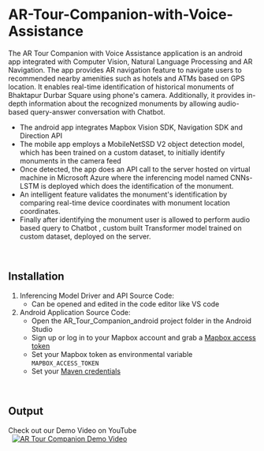 ﻿# AR-Tour-Companion-with-Voice-Assistance

The AR Tour Companion with Voice Assistance application is an android app integrated with Computer Vision, Natural Language Processing and AR Navigation. The app provides AR navigation feature to navigate users to recommended nearby amenities such as hotels and ATMs based on GPS location. It enables real-time identification of historical monuments of Bhaktapur Durbar Square using phone's camera. Additionally, it provides in-depth information about the recognized monuments by allowing audio-based query-answer conversation with Chatbot.

- The android app integrates Mapbox Vision SDK, Navigation SDK and Direction API
- The mobile app employs a MobileNetSSD V2 object detection model, which has been trained on a custom dataset, to initially identify monuments in the camera feed
- Once detected, the app does an API call to the server hosted on virtual machine in Microsoft Azure where the inferencing model named CNNs-LSTM is deployed which does the identification of the monument.
- An intelligent feature validates the monument's identification by comparing real-time device coordinates with monument location coordinates.
- Finally after identifying the monument user is allowed to perform audio based query to Chatbot , custom built Transformer model trained on custom dataset, deployed on the server.

&nbsp;

## Installation


1.  Inferencing Model Driver and API Source Code:
    - Can be opened and edited in the code editor like VS code
2.  Android Application Source Code:
    - Open the AR_Tour_Companion_android project folder in the Android Studio
    - Sign up or log in to your Mapbox account and grab a [Mapbox access token](https://docs.mapbox.com/help/glossary/access-token/)
    - Set your Mapbox token as environmental variable `MAPBOX_ACCESS_TOKEN`
    - Set your [Maven credentials](https://vision.mapbox.com/install/)

&nbsp;

## Output


Check out our Demo Video on YouTube  
&nbsp;
[![AR Tour Companion Demo Video](https://i9.ytimg.com/vi_webp/QBhtDf_XD60/mq1.webp?sqp=CKiBrLIG-oaymwEmCMACELQB8quKqQMa8AEB-AH-CYAC0AWKAgwIABABGGUgUSg_MA8=&rs=AOn4CLD_pQd5F2CQHp0YgB9TJK48F6Q-Uw)](https://youtu.be/QBhtDf_XD60?si=sdlNG031-_daO7VV)
